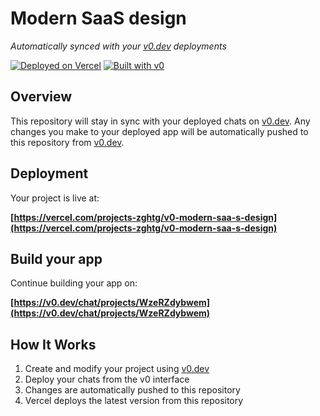 # Modern SaaS design

*Automatically synced with your [v0.dev](https://v0.dev) deployments*

[![Deployed on Vercel](https://img.shields.io/badge/Deployed%20on-Vercel-black?style=for-the-badge&logo=vercel)](https://vercel.com/projects-zghtg/v0-modern-saa-s-design)
[![Built with v0](https://img.shields.io/badge/Built%20with-v0.dev-black?style=for-the-badge)](https://v0.dev/chat/projects/WzeRZdybwem)

## Overview

This repository will stay in sync with your deployed chats on [v0.dev](https://v0.dev).
Any changes you make to your deployed app will be automatically pushed to this repository from [v0.dev](https://v0.dev).

## Deployment

Your project is live at:

**[https://vercel.com/projects-zghtg/v0-modern-saa-s-design](https://vercel.com/projects-zghtg/v0-modern-saa-s-design)**

## Build your app

Continue building your app on:

**[https://v0.dev/chat/projects/WzeRZdybwem](https://v0.dev/chat/projects/WzeRZdybwem)**

## How It Works

1. Create and modify your project using [v0.dev](https://v0.dev)
2. Deploy your chats from the v0 interface
3. Changes are automatically pushed to this repository
4. Vercel deploys the latest version from this repository
